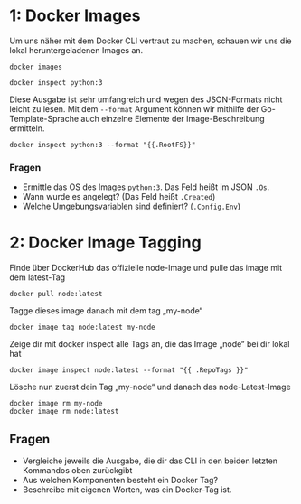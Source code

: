 # 1:  Docker Images

Um uns näher mit dem Docker CLI vertraut zu machen, schauen wir uns die lokal heruntergeladenen Images an.

```shell
docker images
```

```shell
docker inspect python:3
```
Diese Ausgabe ist sehr umfangreich und wegen des JSON-Formats nicht leicht zu lesen.
Mit dem `--format` Argument können wir mithilfe der Go-Template-Sprache auch einzelne Elemente der Image-Beschreibung ermitteln. 

```shell
docker inspect python:3 --format "{{.RootFS}}"
```

### Fragen ###  
- Ermittle das OS des Images `python:3`. Das Feld heißt im JSON `.Os`.
- Wann wurde es angelegt? (Das Feld heißt `.Created`)
- Welche Umgebungsvariablen sind definiert? (`.Config.Env`)


# 2: Docker Image Tagging

Finde über DockerHub das offizielle node-Image und pulle das image mit dem latest-Tag

```shell
docker pull node:latest
```

Tagge dieses image danach mit dem tag „my-node“

```shell
docker image tag node:latest my-node
```

Zeige dir mit docker inspect alle Tags an, die das Image „node“ bei dir lokal hat

```shell
docker image inspect node:latest --format "{{ .RepoTags }}"
```

Lösche nun zuerst dein Tag „my-node“ und danach das node-Latest-Image
```shell
docker image rm my-node
docker image rm node:latest
```
## Fragen
- Vergleiche jeweils die Ausgabe, die dir das CLI in den beiden letzten Kommandos oben zurückgibt
- Aus welchen Komponenten besteht ein Docker Tag?
- Beschreibe mit eigenen Worten, was ein Docker-Tag ist.
